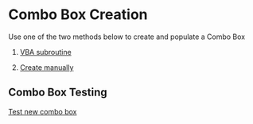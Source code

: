 # Combo Box Creation

Use one of the two methods below to create and populate a Combo Box  

1.  [VBA subroutine](/combobox/create_vba.md)  

2.  [Create manually](/combobox/create_manual.md)


## Combo Box Testing

[Test new combo box](/combo/combo_box_testing.md)
